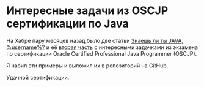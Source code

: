 
# Интересные задачи из OSCJP сертификации по Java

На Хабре пару месяцев назад было две статьи [Знаешь ли ты JAVA, %username%?](http://habrahabr.ru/blogs/java/111189/) и её [вторая часть](http://habrahabr.ru/blogs/java/112674/) с интересными задачками из экзамена по сертификации Oracle Certified Professional Java Programmer (OSCJP).

Я набил эти примеры и выложил их в репозиторий на GitHub.

Удачной сертификации.
